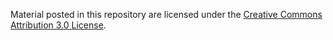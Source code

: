 Material posted in this repository are licensed under the <a href="https://creativecommons.org/licenses/by/3.0/">Creative Commons Attribution 3.0 License</a>.
